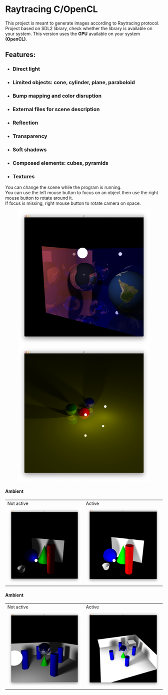 # Raytracing C/OpenCL

This project is meant to generate images according to Raytracing protocol.
Project based on SDL2 library, check whether the library is available on your system.
This version uses the **GPU** available on your system **(OpenCL)**.

## Features:
- ### Direct light
- ### Limited objects: cone, cylinder, plane, paraboloid
- ### Bump mapping and color disruption
- ### External files for scene description
- ### Reflection
- ### Transparency
- ### Soft shadows
- ### Composed elements: cubes, pyramids
- ### Textures

You can change the scene while the program is running.\
You can use the left mouse button to focus on an object then use the right mouse button to rotate around it.\
If focus is missing, right mouse button to rotate camera on space.

<figure>
    <img src="pic/showcase.png" />
    <img src="pic/spheres2.png" />
</figure>

#### Ambient
<table>
  <tr>
    <td>Not active</td>
     <td>Active</td>
  </tr>
  <tr>
    <td><img src="pic/all_figures_soft.png"></td>
    <td><img src="pic/ambient.png"></td>
  </tr>
 </table>
 
#### Ambient
<table>
  <tr>
    <td>Not active</td>
     <td>Active</td>
  </tr>
  <tr>
    <td><img src="pic/soft_shadows.png"></td>
    <td><img src="pic/soft_shadows_ambient.png"></td>
  </tr>
 </table>

